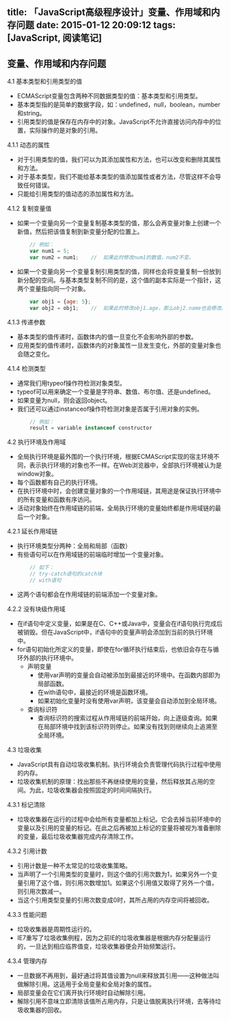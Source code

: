 title: 「JavaScript高级程序设计」变量、作用域和内存问题
date: 2015-01-12 20:09:12
tags: [JavaScript, 阅读笔记]
---

## 变量、作用域和内存问题

4.1  基本类型和引用类型的值
- ECMAScript变量包含两种不同数据类型的值：基本类型和引用类型。
- 基本类型指的是简单的数据字段，如：undefined，null，boolean，number和string。
- 引用类型的值是保存在内存中的对象。JavaScript不允许直接访问内存中的位置，实际操作的是对象的引用。

4.1.1  动态的属性
- 对于引用类型的值，我们可以为其添加属性和方法，也可以改变和删除其属性和方法。
- 对于基本类型，我们不能给基本类型的值添加属性或者方法，尽管这样不会导致任何错误。
- 只能给引用类型的值动态的添加属性和方法。

4.1.2  复制变量值
- 如果一个变量向另一个变量复制基本类型的值，那么会再变量对象上创建一个新值，然后把该值复制到新变量分配的位置上。
  ``` javascript
      // 例如：
      var num1 = 5;
      var num2 = num1;    //  如果此时修改num1的数值，num2不变。
  ```
- 如果一个变量向另一个变量复制引用类型的值，同样也会将变量复制一份放到新分配的空间。与基本类型复制不同的是，这个值的副本实际是一个指针，这两个变量指向同一个对象。
  ``` javascript
      var obj1 = {age: 5};
      var obj2 = obj1;    //  如果此时修改obj1.age，那么obj2.name也会修改。
  ```
4.1.3  传递参数
- 基本类型的值传递时，函数体内的值一旦变化不会影响外部的参数。
- 应用类型的值传递时，函数体内的对象属性一旦发生变化，外部的变量对象也会随之变化。

4.1.4  检测类型
- 通常我们用typeof操作符检测对象类型。
- typeof可以用来确定一个变量是字符串、数值、布尔值、还是undefined。
- 如果变量为null，则会返回object。
- 我们还可以通过instanceof操作符检测对象是否属于引用对象的实例。
  ``` javascript
      // 例如：
      result = variable instanceof constructor
  ```
4.2  执行环境及作用域
- 全局执行环境是最外围的一个执行环境，根据ECMAScript实现的宿主环境不同，表示执行环境的对象也不一样。在Web浏览器中，全部执行环境被认为是window对象。
- 每个函数都有自己的执行环境。
- 在执行环境中时，会创建变量对象的一个作用域链，其用途是保证执行环境中的所有变量和函数有序访问。
- 活动对象始终在作用域链的前端，全局执行环境的变量始终都是作用域链的最后一个对象。

4.2.1  延长作用域链
- 执行环境类型分两种：全局和局部（函数）
- 有些语句可以在作用域链的前端临时增加一个变量对象。
  ``` javascript
      // 如下：
      // try-catch语句的catch块
      // with语句
  ```
- 这两个语句都会在作用域链的前端添加一个变量对象。

4.2.2  没有块级作用域
- 在if语句中定义变量，如果是在C、C++或Java中，变量会在if语句执行完成后被销毁。但在JavaScript中，if语句中的变量声明会添加到当前的执行环境中。
- for语句初始化所定义的变量，即使在for循环执行结束后，也依旧会存在与循环外部的执行环境中。
  - 声明变量
    - 使用var声明的变量会自动被添加到最接近的环境中。在函数内部即为局部函数。
    - 在with语句中，最接近的环境是函数环境。
    - 如果初始化变量时没有使用var声明，该变量会自动添加到全局环境。
  - 查询标识符
    - 查询标识符的搜索过程从作用域链的前端开始，向上逐级查询。如果在局部环境中找到该标识符则停止。如果没有找到则继续向上追溯至全局环境。

4.3  垃圾收集
- JavaScript具有自动垃圾收集机制。执行环境会负责管理代码执行过程中使用的内存。
- 垃圾收集机制的原理：找出那些不再继续使用的变量，然后释放其占用的空间。为此，垃圾收集器会按照固定的时间间隔执行。

4.3.1  标记清除
- 垃圾收集器在运行的过程中会给所有变量都加上标记。它会去掉当前环境中的变量以及引用的变量的标记。在此之后再被加上标记的变量将被视为准备删除的变量，最后垃圾收集器完成内存清除工作。

4.3.2  引用计数
- 引用计数是一种不太常见的垃圾收集策略。
- 当声明了一个引用类型的变量时，则这个值的引用次数为1，如果另外一个变量引用了这个值，则引用次数增加1。如果这个引用值又取得了另外一个值，则引用次数减一。
- 当这个引用类型变量的引用次数变成0时，其所占用的内存空间将被回收。

4.3.3  性能问题
- 垃圾收集器是周期性运行的。
- IE7重写了垃圾收集例程，因为之前IE的垃圾收集器是根据内存分配量运行的，一旦达到相应临界值变，垃圾收集器便会开始频繁运行。

4.3.4  管理内存
- 一旦数据不再用到，最好通过将其值设置为null来释放其引用——这种做法叫做解除引用。这适用于全局变量和全局对象的属性。
- 局部变量会在它们离开执行环境时自动解除引用。
- 解除引用不意味立即清除该值所占用内存，只是让值脱离执行环境，去等待垃圾收集器的回收。